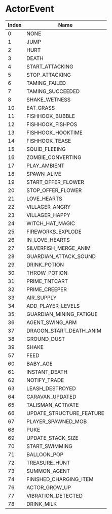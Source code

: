 # ActorEvent

Index | Name
--- | ---
0 | NONE
1 | JUMP
2 | HURT
3 | DEATH
4 | START_ATTACKING
5 | STOP_ATTACKING
6 | TAMING_FAILED
7 | TAMING_SUCCEEDED
8 | SHAKE_WETNESS
10 | EAT_GRASS
11 | FISHHOOK_BUBBLE
12 | FISHHOOK_FISHPOS
13 | FISHHOOK_HOOKTIME
14 | FISHHOOK_TEASE
15 | SQUID_FLEEING
16 | ZOMBIE_CONVERTING
17 | PLAY_AMBIENT
18 | SPAWN_ALIVE
19 | START_OFFER_FLOWER
20 | STOP_OFFER_FLOWER
21 | LOVE_HEARTS
22 | VILLAGER_ANGRY
23 | VILLAGER_HAPPY
24 | WITCH_HAT_MAGIC
25 | FIREWORKS_EXPLODE
26 | IN_LOVE_HEARTS
27 | SILVERFISH_MERGE_ANIM
28 | GUARDIAN_ATTACK_SOUND
29 | DRINK_POTION
30 | THROW_POTION
31 | PRIME_TNTCART
32 | PRIME_CREEPER
33 | AIR_SUPPLY
34 | ADD_PLAYER_LEVELS
35 | GUARDIAN_MINING_FATIGUE
36 | AGENT_SWING_ARM
37 | DRAGON_START_DEATH_ANIM
38 | GROUND_DUST
39 | SHAKE
57 | FEED
60 | BABY_AGE
61 | INSTANT_DEATH
62 | NOTIFY_TRADE
63 | LEASH_DESTROYED
64 | CARAVAN_UPDATED
65 | TALISMAN_ACTIVATE
66 | UPDATE_STRUCTURE_FEATURE
67 | PLAYER_SPAWNED_MOB
68 | PUKE
69 | UPDATE_STACK_SIZE
70 | START_SWIMMING
71 | BALLOON_POP
72 | TREASURE_HUNT
73 | SUMMON_AGENT
74 | FINISHED_CHARGING_ITEM
76 | ACTOR_GROW_UP
77 | VIBRATION_DETECTED
78 | DRINK_MILK